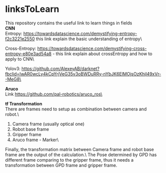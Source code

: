 # linksToLearn
This repository contains the useful link to learn things in fields\
**CNN**\
Entropy: https://towardsdatascience.com/demystifying-entropy-f2c3221e2550 this link explain the basic understanding of entropy\

Cross-Entropy: https://towardsdatascience.com/demystifying-cross-entropy-e80e3ad54a8 - this link explain about crossEntropy and how to apply to CNN\

Yolov3: https://github.com/AlexeyAB/darknet?fbclid=IwAR0wcLy4kCpYrjVeG35v3oBWDuRRy-nYbJK6ElMOjsOzKhjl49xVr--MeG8\

**Aruco**\
Link https://github.com/pal-robotics/aruco_ros\

**tf Transformation**\
There are frames need to setup as combination between camera and robot.\
1. Camera frame (usually optical one)
2. Robot base frame
3. Gripper frame
4. Aruco frame - Marker\
<a/>
Finally, the transformation matrix between Camera frame and robot base frame are the output of the calculation.\
The Pose determined by GPD has different frame comparing to the gripper frame, thus it needs a transformation between GPD frame and gripper frame.


